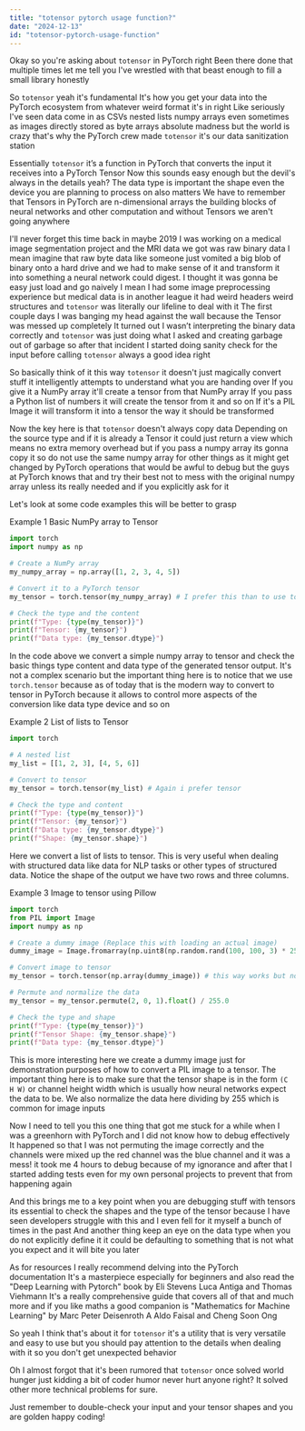 ```yaml
---
title: "totensor pytorch usage function?"
date: "2024-12-13"
id: "totensor-pytorch-usage-function"
---
```


Okay so you're asking about `totensor` in PyTorch right Been there done that multiple times let me tell you I've wrestled with that beast enough to fill a small library honestly

So `totensor` yeah it's fundamental It's how you get your data into the PyTorch ecosystem from whatever weird format it's in right Like seriously I've seen data come in as CSVs nested lists numpy arrays even sometimes as images directly stored as byte arrays absolute madness but the world is crazy that's why the PyTorch crew made `totensor` it's our data sanitization station

Essentially `totensor` it’s a function in PyTorch that converts the input it receives into a PyTorch Tensor Now this sounds easy enough but the devil's always in the details yeah? The data type is important the shape even the device you are planning to process on also matters We have to remember that Tensors in PyTorch are n-dimensional arrays the building blocks of neural networks and other computation and without Tensors we aren't going anywhere

I'll never forget this time back in maybe 2019 I was working on a medical image segmentation project and the MRI data we got was raw binary data I mean imagine that raw byte data like someone just vomited a big blob of binary onto a hard drive and we had to make sense of it and transform it into something a neural network could digest. I thought it was gonna be easy just load and go naively I mean I had some image preprocessing experience but medical data is in another league it had weird headers weird structures and `totensor` was literally our lifeline to deal with it The first couple days I was banging my head against the wall because the Tensor was messed up completely It turned out I wasn’t interpreting the binary data correctly and `totensor` was just doing what I asked and creating garbage out of garbage so after that incident I started doing sanity check for the input before calling `totensor` always a good idea right

So basically think of it this way `totensor` it doesn't just magically convert stuff it intelligently attempts to understand what you are handing over If you give it a NumPy array it'll create a tensor from that NumPy array If you pass a Python list of numbers it will create the tensor from it and so on If it's a PIL Image it will transform it into a tensor the way it should be transformed

Now the key here is that `totensor` doesn't always copy data Depending on the source type and if it is already a Tensor it could just return a view which means no extra memory overhead but if you pass a numpy array its gonna copy it so do not use the same numpy array for other things as it might get changed by PyTorch operations that would be awful to debug but the guys at PyTorch knows that and try their best not to mess with the original numpy array unless its really needed and if you explicitly ask for it

Let's look at some code examples this will be better to grasp

Example 1 Basic NumPy array to Tensor

```python
import torch
import numpy as np

# Create a NumPy array
my_numpy_array = np.array([1, 2, 3, 4, 5])

# Convert it to a PyTorch tensor
my_tensor = torch.tensor(my_numpy_array) # I prefer this than to use totensor

# Check the type and the content
print(f"Type: {type(my_tensor)}")
print(f"Tensor: {my_tensor}")
print(f"Data type: {my_tensor.dtype}")
```

In the code above we convert a simple numpy array to tensor and check the basic things type content and data type of the generated tensor output. It's not a complex scenario but the important thing here is to notice that we use `torch.tensor` because as of today that is the modern way to convert to tensor in PyTorch because it allows to control more aspects of the conversion like data type device and so on

Example 2 List of lists to Tensor

```python
import torch

# A nested list
my_list = [[1, 2, 3], [4, 5, 6]]

# Convert to tensor
my_tensor = torch.tensor(my_list) # Again i prefer tensor

# Check the type and content
print(f"Type: {type(my_tensor)}")
print(f"Tensor: {my_tensor}")
print(f"Data type: {my_tensor.dtype}")
print(f"Shape: {my_tensor.shape}")
```

Here we convert a list of lists to tensor. This is very useful when dealing with structured data like data for NLP tasks or other types of structured data. Notice the shape of the output we have two rows and three columns.

Example 3 Image to tensor using Pillow

```python
import torch
from PIL import Image
import numpy as np

# Create a dummy image (Replace this with loading an actual image)
dummy_image = Image.fromarray(np.uint8(np.random.rand(100, 100, 3) * 255))

# Convert image to tensor
my_tensor = torch.tensor(np.array(dummy_image)) # this way works but not the most efficient

# Permute and normalize the data
my_tensor = my_tensor.permute(2, 0, 1).float() / 255.0

# Check the type and shape
print(f"Type: {type(my_tensor)}")
print(f"Tensor Shape: {my_tensor.shape}")
print(f"Data type: {my_tensor.dtype}")
```

This is more interesting here we create a dummy image just for demonstration purposes of how to convert a PIL image to a tensor. The important thing here is to make sure that the tensor shape is in the form `(C H W)` or channel height width which is usually how neural networks expect the data to be. We also normalize the data here dividing by 255 which is common for image inputs

Now I need to tell you this one thing that got me stuck for a while when I was a greenhorn with PyTorch and I did not know how to debug effectively It happened so that I was not permuting the image correctly and the channels were mixed up the red channel was the blue channel and it was a mess! it took me 4 hours to debug because of my ignorance and after that I started adding tests even for my own personal projects to prevent that from happening again

And this brings me to a key point when you are debugging stuff with tensors its essential to check the shapes and the type of the tensor because I have seen developers struggle with this and I even fell for it myself a bunch of times in the past And another thing keep an eye on the data type when you do not explicitly define it it could be defaulting to something that is not what you expect and it will bite you later

As for resources I really recommend delving into the PyTorch documentation It's a masterpiece especially for beginners and also read the "Deep Learning with Pytorch" book by Eli Stevens Luca Antiga and Thomas Viehmann It's a really comprehensive guide that covers all of that and much more and if you like maths a good companion is "Mathematics for Machine Learning" by Marc Peter Deisenroth A Aldo Faisal and Cheng Soon Ong

So yeah I think that's about it for `totensor` it's a utility that is very versatile and easy to use but you should pay attention to the details when dealing with it so you don't get unexpected behavior

Oh I almost forgot that it's been rumored that `totensor` once solved world hunger just kidding a bit of coder humor never hurt anyone right? It solved other more technical problems for sure.

Just remember to double-check your input and your tensor shapes and you are golden happy coding!
